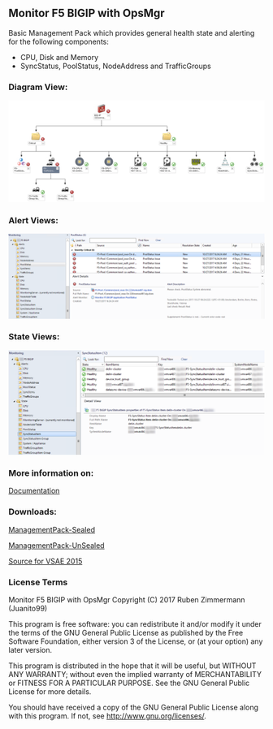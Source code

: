 ## Monitor F5 BIGIP with OpsMgr
Basic Management Pack which provides general health state and alerting for the following components:
-	CPU, Disk and Memory
-	SyncStatus, PoolStatus, NodeAddress and TrafficGroups


### Diagram View:
![F5_DiagramView](https://raw.githubusercontent.com/Juanito99/F5_BIGIP_OpsMgr/master/PicturesForGitWebSite/f5diagramview.png)

### Alert Views:
![F5_AlertViews](https://raw.githubusercontent.com/Juanito99/F5_BIGIP_OpsMgr/master/PicturesForGitWebSite/f5alertviews.png)

### State Views:
![F5_AlertViews](https://raw.githubusercontent.com/Juanito99/F5_BIGIP_OpsMgr/master/PicturesForGitWebSite/f5stateviews.png)



### More information on:
[Documentation](https://github.com/Juanito99/F5_BIGIP_OpsMgr/blob/master/Documentation/Monitor_F5_BIGIP_with_OpsMgr.pdf)


### Downloads:
[ManagementPack-Sealed](https://github.com/Juanito99/F5_BIGIP_OpsMgr/blob/master/ABC.F5.BIGIP/ABC.F5.BIGIP/bin/Debug/ABC.F5.BIGIP.mpb) 

[ManagementPack-UnSealed](https://github.com/Juanito99/F5_BIGIP_OpsMgr/blob/master/ABC.F5.BIGIP/ABC.F5.BIGIP/bin/Release/ABC.F5.BIGIP.mpb) 

[Source for VSAE 2015](https://github.com/Juanito99/F5_BIGIP_OpsMgr/tree/master/ABC.F5.BIGIP)




### License Terms

Monitor F5 BIGIP with OpsMgr
Copyright (C) 2017 Ruben Zimmermann (Juanito99)

This program is free software: you can redistribute it and/or modify
it under the terms of the GNU General Public License as published by
the Free Software Foundation, either version 3 of the License, or
(at your option) any later version.

This program is distributed in the hope that it will be useful,
but WITHOUT ANY WARRANTY; without even the implied warranty of
MERCHANTABILITY or FITNESS FOR A PARTICULAR PURPOSE.  See the
GNU General Public License for more details.

You should have received a copy of the GNU General Public License
along with this program.  If not, see <http://www.gnu.org/licenses/>.